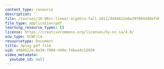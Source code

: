 ```yaml
---
content_type: resource
description: ''
file: /courses/18-06sc-linear-algebra-fall-2011/d404622e0a39f004d40ef4bea4c52929_13r9QY6cmjc.pdf
file_type: application/pdf
learning_resource_types: []
license: https://creativecommons.org/licenses/by-nc-sa/4.0/
ocw_type: OCWFile
resourcetype: Document
title: 3play pdf file
uid: d404622e-0a39-f004-d40e-f4bea4c52929
video_metadata:
  youtube_id: null
---
```

